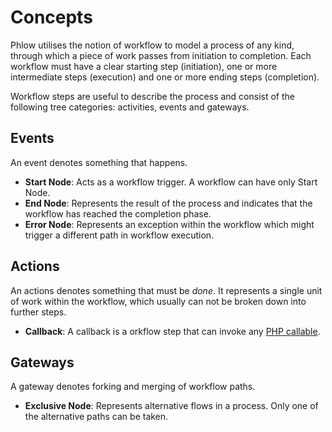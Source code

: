 # Concepts
Phlow utilises the notion of workflow to model a process of any kind, through which a piece of work passes from initiation to completion. Each workflow must have a clear starting step (initiation), one or more intermediate steps (execution) and one or more ending steps (completion).

Workflow steps are useful to describe the process and consist of the following tree categories: activities, events and gateways.  

## Events
An event denotes something that happens. 

* **Start Node**: Acts as a workflow trigger. A workflow can have only Start Node.
* **End Node**: Represents the result of the process and indicates that the workflow has reached the completion phase.  
* **Error Node**: Represents an exception within the workflow which might trigger a different path in workflow execution.

## Actions
An actions denotes something that must be _done_. It represents a single unit of work within the workflow, which usually can not be broken down into further steps.

* **Callback**: A callback is a orkflow step that can invoke any [PHP callable](http://php.net/manual/en/language.types.callable.php).

## Gateways
A gateway denotes forking and merging of workflow paths. 

* **Exclusive Node**: Represents alternative flows in a process. Only one of the alternative paths can be taken.
